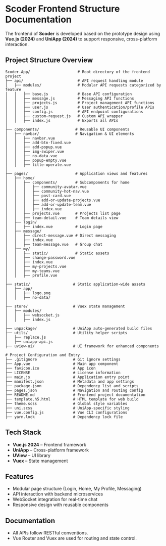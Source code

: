 # Scoder Frontend Structure Documentation

The frontend of **Scoder** is developed based on the prototype design using **Vue.js (2024)** and **UniApp (2024)** to support responsive, cross-platform interaction.

## Project Structure Overview

```
Scoder-App/                     # Root directory of the frontend project
├── api/                        # API request handling module
│   ├── modules/                # Modular API requests categorized by feature
│   │   ├── base.js             # Base API configuration
│   │   ├── message.js          # Messaging API functions
│   │   ├── projects.js         # Project management API functions
│   │   ├── user.js             # User authentication/profile APIs
│   │   ├── config.js           # API endpoint configurations
│   │   ├── custom-request.js   # Custom API wrapper
│   │   ├── index.js            # Exports all APIs
│
├── components/                # Reusable UI components
│   ├── navbar/                # Navigation & UI elements
│   │   ├── navbar.vue
│   │   ├── add-btn-fixed.vue
│   │   ├── add-popup.vue
│   │   ├── img-swiper.vue
│   │   ├── no-data.vue
│   │   ├── popup-empty.vue
│   │   ├── title-operate.vue
│
├── pages/                     # Application views and features
│   ├── home/
│   │   ├── components/        # Subcomponents for home
│   │   │   ├── community-avatar.vue
│   │   │   ├── community-hot-nav.vue
│   │   │   ├── post-card.vue
│   │   │   ├── add-or-update-projects.vue
│   │   │   ├── add-or-update-team.vue
│   │   │   ├── index.vue
│   │   ├── projects.vue       # Projects list page
│   │   ├── team-detail.vue    # Team details view
│   ├── login/
│   │   ├── index.vue          # Login page
│   ├── message/
│   │   ├── direct-message.vue # Direct messaging
│   │   ├── index.vue
│   │   ├── team-message.vue   # Group chat
│   ├── my/
│   │   ├── static/            # Static assets
│   │   ├── change-password.vue
│   │   ├── index.vue
│   │   ├── my-projects.vue
│   │   ├── my-teams.vue
│   │   ├── profile.vue
│
├── static/                   # Static application-wide assets
│   ├── app/
│   │   ├── logo.png
│   │   ├── no-data/
│
├── store/                    # Vuex state management
│   ├── modules/
│   │   ├── websocket.js
│   │   ├── index.js
│
├── unpackage/                # UniApp auto-generated build files
├── utils/                    # Utility helper scripts
│   ├── replace.js
│   ├── uniapp-api.js
├── uview-ui/                 # UI framework for enhanced components

# Project Configuration and Entry
├── .gitignore                # Git ignore settings
├── App.vue                   # Main app component
├── favicon.ico               # App icon
├── LICENSE                   # License information
├── main.js                   # Application entry point
├── manifest.json             # Metadata and app settings
├── package.json              # Dependency list and scripts
├── pages.json                # Navigation and routing config
├── README.md                 # Frontend project documentation
├── template.h5.html          # HTML template for web build
├── theme.scss                # Global style variables
├── uni.scss                  # UniApp-specific styling
├── vue.config.js             # Vue CLI configurations
├── yarn.lock                 # Dependency lock file
```

## Tech Stack
- **Vue.js 2024** – Frontend framework
- **UniApp** – Cross-platform framework
- **UView** – UI library
- **Vuex** – State management

## Features
- Modular page structure (Login, Home, My Profile, Messaging)
- API interaction with backend microservices
- WebSocket integration for real-time chat
- Responsive design with reusable components

## Documentation
- All APIs follow RESTful conventions.
- Vue Router and Vuex are used for routing and state control.
